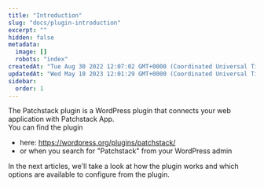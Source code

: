 ```yaml
---
title: "Introduction"
slug: "docs/plugin-introduction"
excerpt: ""
hidden: false
metadata: 
  image: []
  robots: "index"
createdAt: "Tue Aug 30 2022 12:07:02 GMT+0000 (Coordinated Universal Time)"
updatedAt: "Wed May 10 2023 12:01:29 GMT+0000 (Coordinated Universal Time)"
sidebar:
  order: 1
---
```

The Patchstack plugin is a WordPress plugin that connects your web application with Patchstack App.  
You can find the plugin 

<ul><li>here: <a href="https://wordpress.org/plugins/patchstack/" target="_blank">https://wordpress.org/plugins/patchstack/</a></li>
<li>or when you search for "Patchstack" from your WordPress admin</li></ul>

In the next articles, we'll take a look at how the plugin works and which options are available to configure from the plugin.
